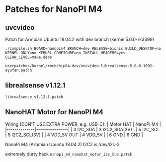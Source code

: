 # Patches for NanoPI M4

## uvcvideo
Patch for Armbian Ubuntu 18.04.2 with dev branch (kernel 5.0.0-rk3399)

`./compile.sh BOARD=nanopim4 BRANCH=dev RELEASE=bionic BUILD_DESKTOP=no KERNEL_ONLY=no KERNEL_CONFIGURE=no INSTALL_HEADERS=yes CLEAN_LEVEL=make,debs`

`userpatches/kernel/rockchip64-dev/uvcvideo-librealsense-5.0.0-1092-ayufan.patch`

## librealsense v1.12.1
`librealsense_v1.12.1.patch`


## NanoHAT Motor for NanoPI M4
Wiring (DON'T USE EXTRA POWER, e.g. USB-C):
| Motor HAT    | NanoPI M4      |
|--------------|----------------|
| 3 I2C_SDA    | 3 I2C2_SDA(3V) |
| 5 I2C_SCL    | 5 I2C2_SCL(3V) |
| 4 VDD_5V OUT | 4 VDD_5V       |
| 6 GND        | 6 GND          |

NanoPi M4 (Arbmian Ubuntu 18.04.2) I2C2 is /dev/i2c-2

extremely durty hack `nanopi_m4_nanohat_motor_i2c_bus.patch`
